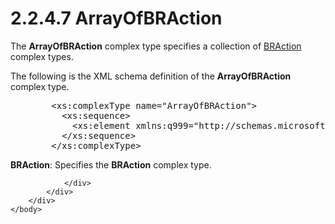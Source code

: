 <html dir="LTR" xmlns:mshelp="http://msdn.microsoft.com/mshelp" xmlns:ddue="http://ddue.schemas.microsoft.com/authoring/2003/5" xmlns:xlink="http://www.w3.org/1999/xlink" xmlns:tool="http://www.microsoft.com/tooltip">
    <head>
        <meta http-equiv="Content-Type" content="text/html; CHARSET=utf-8"></meta>
        <meta name="save" content="history"></meta>
        <title>2.2.4.7 ArrayOfBRAction</title>
        <xml>
            <mshelp:toctitle title="2.2.4.7 ArrayOfBRAction"></mshelp:toctitle>
            <mshelp:rltitle title="[MS-SSMDSWS-15]: ArrayOfBRAction"></mshelp:rltitle>
            <mshelp:keyword index="A" term="fcaa76b6-2161-4229-a91e-90d8e2902b7d"></mshelp:keyword>
            <mshelp:attr name="DCSext.ContentType" value="open specification"></mshelp:attr>
            <mshelp:attr name="AssetID" value="fcaa76b6-2161-4229-a91e-90d8e2902b7d"></mshelp:attr>
            <mshelp:attr name="TopicType" value="kbRef"></mshelp:attr>
            <mshelp:attr name="DCSext.Title" value="[MS-SSMDSWS-15]: ArrayOfBRAction" />
        </xml>
    </head>
    <body>
        <div id="header">
            <h1 class="heading">2.2.4.7 ArrayOfBRAction</h1>
        </div>
        <div id="mainSection">
            <div id="mainBody">
                <div id="allHistory" class="saveHistory"></div>
                <div id="sectionSection0" class="section" name="collapseableSection">
                    

<p>The <b>ArrayOfBRAction</b> complex type specifies a
collection of <a href="19714218-a864-4c30-8064-1c74eeb528aa.md">BRAction</a>
complex types.</p>

<p>The following is the XML schema definition of the <b>ArrayOfBRAction</b>
complex type.</p>

<dl>
<dd>
<div><pre>   &lt;xs:complexType name=&quot;ArrayOfBRAction&quot;&gt;
     &lt;xs:sequence&gt;
       &lt;xs:element xmlns:q999=&quot;http://schemas.microsoft.com/sqlserver/masterdataservices/2009/09&quot; minOccurs=&quot;0&quot; maxOccurs=&quot;unbounded&quot; name=&quot;BRAction&quot; nillable=&quot;true&quot; type=&quot;q999:BRAction&quot; xmlns:xs=&quot;http://www.w3.org/2001/XMLSchema&quot; /&gt;
     &lt;/xs:sequence&gt;
   &lt;/xs:complexType&gt;
</pre></div>
</dd></dl>

<p><b>BRAction</b>: Specifies the <b>BRAction</b>
complex type.</p>


                </div>
            </div>
        </div>
    </body>
</html>